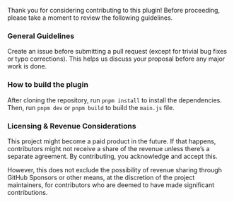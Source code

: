 Thank you for considering contributing to this plugin!
Before proceeding, please take a moment to review the following guidelines.

### General Guidelines

Create an issue before submitting a pull request (except for trivial bug fixes or typo corrections). This helps us discuss your proposal before any major work is done.

### How to build the plugin

After cloning the repository, run `pnpm install` to install the dependencies. Then, run `pnpm dev` or `pnpm build` to build the `main.js` file.

### Licensing & Revenue Considerations

This project might become a paid product in the future. If that happens, contributors might not receive a share of the revenue unless there’s a separate agreement. By contributing, you acknowledge and accept this.

However, this does not exclude the possibility of revenue sharing through GitHub Sponsors or other means, at the discretion of the project maintainers, for contributors who are deemed to have made significant contributions.
